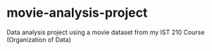 # movie-analysis-project
Data analysis project using a movie dataset from my IST 210 Course (Organization of Data)
